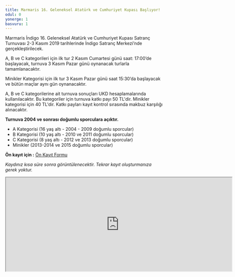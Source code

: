 ```yaml
---
title: Marmaris 16. Geleneksel Atatürk ve Cumhuriyet Kupası Başlıyor!
odul: 0
yonerge: 1
basvuru: 1
---
```


Marmaris İndigo 16. Geleneksel Atatürk ve Cumhuriyet Kupası Satranç Turnuvası 2-3 Kasım 2019 tarihlerinde 
İndigo Satranç Merkezi’nde gerçekleştirilecek.

A, B ve C kategorileri için ilk tur 2 Kasım Cumartesi günü saat: 17:00’de başlayacak, turnuva 3 Kasım Pazar günü oynanacak turlarla tamamlanacaktır.

Minikler Kategorisi için ilk tur 3 Kasım Pazar günü saat 15:30’da başlayacak ve bütün maçlar aynı gün oynanacaktır.

A, B ve C kategorilerine ait turnuva sonuçları UKD hesaplamalarında kullanılacaktır. Bu kategoriler için turnuva katkı payı 50 TL'dir. Minikler kategorisi için 40 TL'dir. Katkı payları kayıt kontrol sırasında makbuz karşılığı alınacaktır.

**Turnuva 2004 ve sonrası doğumlu sporculara açıktır.**

* A Kategorisi (16 yaş altı - 2004 - 2009 doğumlu sporcular)
* B Kategorisi (10 yaş altı - 2010 ve 2011 doğumlu sporcular)
* C Kategorisi (8 yaş altı - 2012 ve 2013 doğumlu sporcular)
* Minikler (2013-2014 ve 2015 doğumlu sporcular)

**Ön kayıt için :** <a href="https://forms.gle/s1jsRYurmFrWkXKT7" target="_blank">Ön Kayıt Formu</a>

_Kaydınız kısa süre sonra görüntülenecektir. Tekrar kayıt oluşturmanıza gerek yoktur._
<iframe src="https://docs.google.com/spreadsheets/d/e/2PACX-1vQ-w_oruli-Ey5qlogpr2_rvePxgtmf6Nu6B5aIaL1xB8kNQeJgZ9de4yyYhZ6L3RfDLlUr6jsuTQPc/pubhtml?widget=true&amp;headers=false" width="720" height="300"></iframe>
